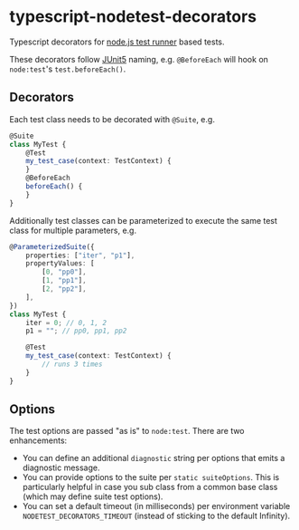 # typescript-nodetest-decorators
Typescript decorators for [node.js test runner](https://nodejs.org/api/test.html) based tests.

These decorators follow [JUnit5](https://junit.org/junit5/) naming, e.g. `@BeforeEach` will hook on `node:test`'s `test.beforeEach()`.

## Decorators
Each test class needs to be decorated with `@Suite`, e.g.

```typescript
@Suite
class MyTest {
    @Test
    my_test_case(context: TestContext) {
    }
    @BeforeEach
    beforeEach() {
    }
}
```

Additionally test classes can be parameterized to execute the same test class for multiple parameters, e.g.

```typescript
@ParameterizedSuite({
    properties: ["iter", "p1"],
    propertyValues: [
        [0, "pp0"],
        [1, "pp1"],
        [2, "pp2"],
    ],
})
class MyTest {
    iter = 0; // 0, 1, 2
    p1 = ""; // pp0, pp1, pp2

    @Test
    my_test_case(context: TestContext) {
        // runs 3 times
    }
}
```

## Options
The test options are passed "as is" to `node:test`. There are two enhancements:
- You can define an additional `diagnostic` string per options that emits a diagnostic message.
- You can provide options to the suite per `static suiteOptions`. This is particularly helpful in case you sub class from a common base class (which may define suite test options).
- You can set a default timeout (in milliseconds) per environment variable `NODETEST_DECORATORS_TIMEOUT` (instead of sticking to the default Infinity).
